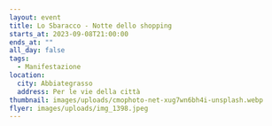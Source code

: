 ```yaml
---
layout: event
title: Lo Sbaracco - Notte dello shopping
starts_at: 2023-09-08T21:00:00
ends_at: ""
all_day: false
tags:
  - Manifestazione
location:
  city: Abbiategrasso
  address: Per le vie della città
thumbnail: images/uploads/cmophoto-net-xug7wn6bh4i-unsplash.webp
flyer: images/uploads/img_1398.jpeg
---
```

